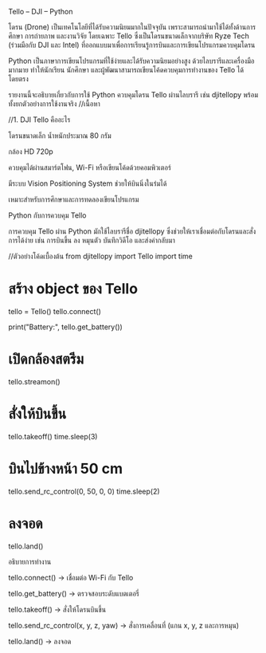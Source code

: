  Tello – DJI – Python

โดรน (Drone) เป็นเทคโนโลยีที่ได้รับความนิยมมากในปัจจุบัน เพราะสามารถนำมาใช้ได้ทั้งด้านการศึกษา การถ่ายภาพ และงานวิจัย โดยเฉพาะ Tello ซึ่งเป็นโดรนขนาดเล็กจากบริษัท Ryze Tech (ร่วมมือกับ DJI และ Intel) ที่ออกแบบมาเพื่อการเรียนรู้การบินและการเขียนโปรแกรมควบคุมโดรน

Python เป็นภาษาการเขียนโปรแกรมที่ใช้ง่ายและได้รับความนิยมอย่างสูง ด้วยไลบรารีและเครื่องมือมากมาย ทำให้นักเรียน นักศึกษา และผู้พัฒนาสามารถเขียนโค้ดควบคุมการทำงานของ Tello ได้โดยตรง

รายงานนี้จะอธิบายเกี่ยวกับการใช้ Python ควบคุมโดรน Tello ผ่านไลบรารี เช่น djitellopy พร้อมทั้งยกตัวอย่างการใช้งานจริง
//เนื้อหา

//1. DJI Tello คืออะไร

โดรนขนาดเล็ก น้ำหนักประมาณ 80 กรัม

กล้อง HD 720p

ควบคุมได้ผ่านสมาร์ตโฟน, Wi-Fi หรือเขียนโค้ดด้วยคอมพิวเตอร์

มีระบบ Vision Positioning System ช่วยให้บินนิ่งในร่มได้

เหมาะสำหรับการศึกษาและการทดลองเขียนโปรแกรม

Python กับการควบคุม Tello

การควบคุม Tello ผ่าน Python มักใช้ไลบรารีชื่อ djitellopy ซึ่งช่วยให้เราเชื่อมต่อกับโดรนและสั่งการได้ง่าย เช่น การบินขึ้น ลง หมุนตัว บันทึกวิดีโอ และส่งค่ากลับมา

//ตัวอย่างโค้ดเบื้องต้น
from djitellopy import Tello
import time

# สร้าง object ของ Tello
tello = Tello()
tello.connect()

print("Battery:", tello.get_battery())

# เปิดกล้องสตรีม
tello.streamon()

# สั่งให้บินขึ้น
tello.takeoff()
time.sleep(3)

# บินไปข้างหน้า 50 cm
tello.send_rc_control(0, 50, 0, 0)
time.sleep(2)

# ลงจอด
tello.land()


อธิบายการทำงาน

tello.connect() → เชื่อมต่อ Wi-Fi กับ Tello

tello.get_battery() → ตรวจสอบระดับแบตเตอรี่

tello.takeoff() → สั่งให้โดรนบินขึ้น

tello.send_rc_control(x, y, z, yaw) → สั่งการเคลื่อนที่ (แกน x, y, z และการหมุน)

tello.land() → ลงจอด
